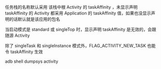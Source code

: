 任务栈的名称默认采用 该栈中根 Activity 的 taskAffinity ，未显示声明 taskAffinity 的 Activity 都采用 Application 的 taskAffinity 值，如果也没显示声明的话默认就是该应用的包名



当启动模式是 standard 或 singleTop 时，显示声明 taskAffinity 是无效的，会跟随源 Activity 

除了 singleTask 和 singleInstance 模式外，FLAG_ACTIVITY_NEW_TASK 也能令 taskAffinity 生效

 adb shell dumpsys activity 